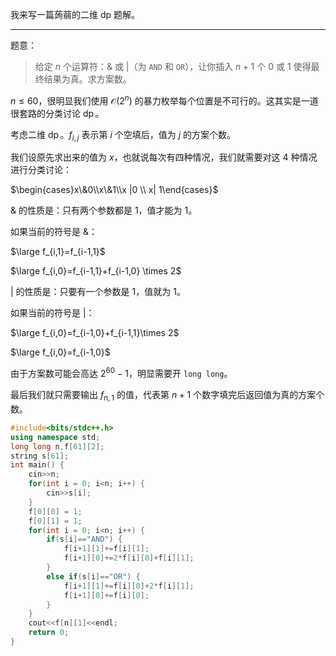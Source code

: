 我来写一篇蒟蒻的二维 dp 题解。

---

题意：

> 给定 $n$ 个运算符：$\&$ 或 $|$（为 $\texttt{AND}$ 和 $\texttt{OR}$），让你插入 $n+1$ 个 $0$ 或 $1$ 使得最终结果为真。求方案数。

$n \le 60$，很明显我们使用 $\mathcal{O}(2^n)$ 的暴力枚举每个位置是不可行的。这其实是一道很套路的分类讨论 $\operatorname{dp}$。

考虑二维 $\operatorname{dp}$。$f_{i,j}$ 表示第 $i$ 个空填后，值为 $j$ 的方案个数。

我们设原先求出来的值为 $x$，也就说每次有四种情况，我们就需要对这 $4$ 种情况进行分类讨论：

$\begin{cases}x\&0\\x\&1\\x |0 \\ x| 1\end{cases}$

$\&$ 的性质是：只有两个参数都是 $1$，值才能为 $1$。

如果当前的符号是 $\&$：

 $\large f_{i,1}=f_{i-1,1}$

$\large f_{i,0}=f_{i-1,1}+f_{i-1,0} \times 2$

$|$ 的性质是：只要有一个参数是 $1$，值就为 $1$。

如果当前的符号是 $|$：

$\large f_{i,0}=f_{i-1,0}+f_{i-1,1}\times 2$

$\large f_{i,0}=f_{i-1,0}$

由于方案数可能会高达 $2^{60}-1$，明显需要开 `long long`。

最后我们就只需要输出 $f_{n,1}$ 的值，代表第 $n+1$ 个数字填完后返回值为真的方案个数。

```cpp
#include<bits/stdc++.h>
using namespace std;
long long n,f[61][2];
string s[61];
int main() {
	cin>>n;
	for(int i = 0; i<n; i++) {
		cin>>s[i];
	}
	f[0][0] = 1;
	f[0][1] = 1;
	for(int i = 0; i<n; i++) {
		if(s[i]=="AND") {
			f[i+1][1]+=f[i][1];
			f[i+1][0]+=2*f[i][0]+f[i][1];
		}
		else if(s[i]=="OR") {
			f[i+1][1]+=f[i][0]+2*f[i][1];
			f[i+1][0]+=f[i][0];
		}
	}
	cout<<f[n][1]<<endl;
	return 0;
}
```

